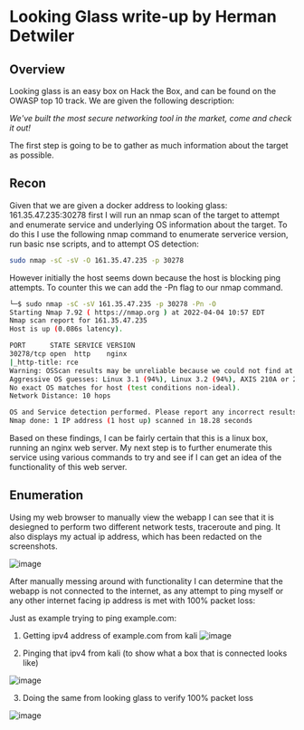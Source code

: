 # Looking Glass write-up by Herman Detwiler

## Overview

Looking glass is an easy box on Hack the Box, and can be found on the OWASP top 10 track. We are given the following description: 

*We've built the most secure networking tool in the market, come and check it out!*

The first step is going to be to gather as much information about the target as possible.

## Recon

Given that we are given a docker address to looking glass: 161.35.47.235:30278 first I will run an nmap scan of the target to attempt and enumerate service and underlying OS information about the target. To do this I use the following nmap command to enumerate serverice version, run basic nse scripts, and to attempt OS detection:

```bash
sudo nmap -sC -sV -O 161.35.47.235 -p 30278
```

However initially the host seems down because the host is blocking ping attempts. To counter this we can add the -Pn flag to our nmap command.

```bash
└─$ sudo nmap -sC -sV 161.35.47.235 -p 30278 -Pn -O
Starting Nmap 7.92 ( https://nmap.org ) at 2022-04-04 10:57 EDT
Nmap scan report for 161.35.47.235
Host is up (0.086s latency).

PORT      STATE SERVICE VERSION
30278/tcp open  http    nginx
|_http-title: rce
Warning: OSScan results may be unreliable because we could not find at least 1 open and 1 closed port
Aggressive OS guesses: Linux 3.1 (94%), Linux 3.2 (94%), AXIS 210A or 211 Network Camera (Linux 2.6.17) (93%), HP P2000 G3 NAS device (92%), ASUS RT-N56U WAP (Linux 3.4) (91%), Linux 3.16 (91%), Linux 2.6.32 (91%), Linux 2.6.39 - 3.2 (91%), Ubiquiti AirMax NanoStation WAP (Linux 2.6.32) (91%), Linux 3.1 - 3.2 (91%)
No exact OS matches for host (test conditions non-ideal).
Network Distance: 10 hops

OS and Service detection performed. Please report any incorrect results at https://nmap.org/submit/ .
Nmap done: 1 IP address (1 host up) scanned in 18.28 seconds
```
Based on these findings, I can be fairly certain that this is a linux box, running an nginx web server. My next step is to further enumerate this service using various commands to try and see if I can get an idea of the functionality of this web server.

## Enumeration

Using my web browser to manually view the webapp I can see that it is desiegned to perform two different network tests, traceroute and ping. It also displays my actual ip address, which has been redacted on the screenshots.

![image](https://user-images.githubusercontent.com/83407557/161574988-faf3c1c6-6625-47cf-ad47-70933d97f7e2.png)

After manually messing around with functionality I can determine that the webapp is not connected to the internet, as any attempt to ping myself or any other internet facing ip address is met with 100% packet loss:

Just as example trying to ping example.com:

1. Getting ipv4 address of example.com from kali
![image](https://user-images.githubusercontent.com/83407557/161576640-71832a69-3d2b-433a-8a6f-9b9861a832c4.png)

2. Pinging that ipv4 from kali (to show what a box that is connected looks like)

![image](https://user-images.githubusercontent.com/83407557/161576870-f0d9be61-1f61-47ca-9559-4f86f2d11160.png)

3. Doing the same from looking glass to verify 100% packet loss

![image](https://user-images.githubusercontent.com/83407557/161577155-cc56b1ba-a248-4590-b651-ded46cbdbd26.png)
